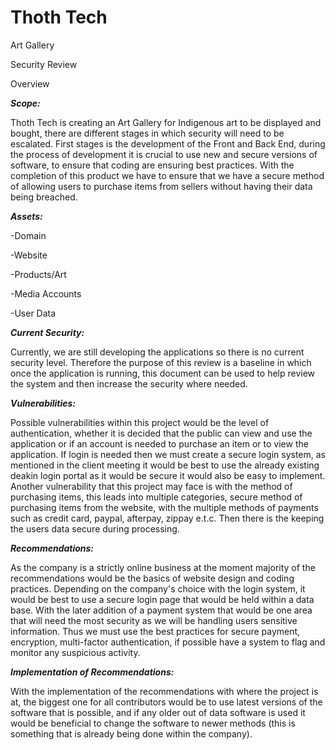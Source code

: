 # Thoth Tech

Art Gallery

Security Review

Overview

***Scope:*** 

Thoth Tech is creating an Art Gallery for Indigenous art to be displayed
and bought, there are different stages in which security will need to be
escalated. First stages is the development of the Front and Back End,
during the process of development it is crucial to use new and secure
versions of software, to ensure that coding are ensuring best practices.
With the completion of this product we have to ensure that we have a
secure method of allowing users to purchase items from sellers without
having their data being breached.

***Assets:***

-Domain

-Website

-Products/Art

-Media Accounts

-User Data

***Current Security:***

Currently, we are still developing the applications so there is no
current security level. Therefore the purpose of this review is a
baseline in which once the application is running, this document can be
used to help review the system and then increase the security where
needed.

***Vulnerabilities:***

Possible vulnerabilities within this project would be the level of
authentication, whether it is decided that the public can view and use
the application or if an account is needed to purchase an item or to
view the application. If login is needed then we must create a secure
login system, as mentioned in the client meeting it would be best to use
the already existing deakin login portal as it would be secure it would
also be easy to implement. Another vulnerability that this project may
face is with the method of purchasing items, this leads into multiple
categories, secure method of purchasing items from the website, with the
multiple methods of payments such as credit card, paypal, afterpay,
zippay e.t.c. Then there is the keeping the users data secure during
processing.

***Recommendations:***

As the company is a strictly online business at the moment majority of
the recommendations would be the basics of website design and coding
practices. Depending on the company\'s choice with the login system, it
would be best to use a secure login page that would be held within a
data base. With the later addition of a payment system that would be one
area that will need the most security as we will be handling users
sensitive information. Thus we must use the best practices for secure
payment, encryption, multi-factor authentication, if possible have a
system to flag and monitor any suspicious activity.

***Implementation of Recommendations:***

With the implementation of the recommendations with where the project is
at, the biggest one for all contributors would be to use latest versions
of the software that is possible, and if any older out of data software
is used it would be beneficial to change the software to newer methods
(this is something that is already being done within the company).
